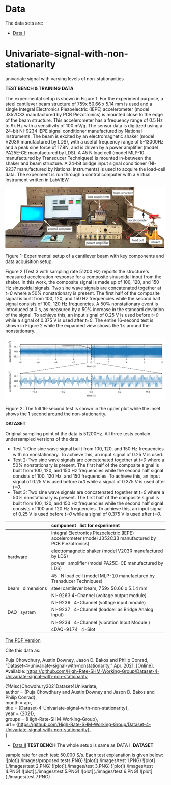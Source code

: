 # Data

The data sets are:
* [Data I](data_I)
# Univariate-signal-with-non-stationarity
univariate signal with varying levels of non-stationarities

**TEST BENCH &amp; TRAINING DATA**

The experimental setup is shown in Figure 1. For the experiment purpose, a steel cantilever beam structure of 759x 50.66 x 5.14 mm is used and a single Integral Electronics Piezoelectric (IEPE) accelerometer (model J352C33 manufactured by PCB Piezotronics) is mounted close to the edge of the beam structure. This accelerometer has a frequency range of 0.5 Hz to 9k Hz with a sensitivity of 100 mV/g. The sensor data is digitized using a 24-bit NI-9234 IEPE signal conditioner manufactured by National Instruments. The beam is excited by an electromagnetic shaker (model V203R manufactured by LDS), with a useful frequency range of 5-13000Hz and a peak sine force of 17.8N, and is driven by a power amplifier (model PA25E-CE manufactured by LDS). A 45 N load cell (model MLP-10 manufactured by Transducer Techniques) is mounted in-between the shaker and beam structure. A 24-bit bridge input signal conditioner (NI-9237 manufactured by National Instruments) is used to acquire the load-cell data. The experiment is run through a control computer with a Virtual Instrument written in LabVIEW.

![plot](./images/testbench_final.png)

Figure 1: Experimental setup of a cantilever beam with key components and data acquisition setup.

Figure 2 (Test 3 with sampling rate 51200 Hz) reports the structure&#39;s measured acceleration response for a composite sinusoidal input from the shaker. In this work, the composite signal is made up of 100, 120, and 150 Hz sinusoidal signals. Two sine wave signals are concatenated together at _t=0_ where a 50% nonstationary is present. The first half of the composite signal is built from 100, 120, and 150 Hz frequencies while the second half signal consists of 100, 120 Hz frequencies. A 50% nonstationary event is introduced at 0 s, as measured by a 50% increase in the standard deviation of the signal. To achieve this, an input signal of 0.25 V is used before _t=0_ while a signal of 0.375 V is used after _t=0_. The entire 16-second test is shown in Figure 2 while the expanded view shows the 1 s around the nonstationary.

![plot](./images/original_data_time_series.png)

Figure 2: The full 16-second test is shown in the upper plot while the inset shows the 1 second around the non-stationarity.

**DATASET**

Original sampling point of the data is 51200Hz. All three tests contain undersampled versions of the data.

* Test 1: One sine wave signal built from 100, 120, and 150 Hz frequencies with no nonstationary. To achieve this, an input signal of 0.25 V is used.
* Test 2: Two sine wave signals are concatenated together at _t=0_ where a 50% nonstationary is present. The first half of the composite signal is built from 100, 120, and 150 Hz frequencies while the second half signal consists of 100, 120 Hz, and 150 frequencies. To achieve this, an input signal of 0.25 V is used before _t=0_ while a signal of 0.375 V is used after _t=0_.
* Test 3: Two sine wave signals are concatenated together at _t=0_ where a 50% nonstationary is present. The first half of the composite signal is built from 100, 120, and 150 Hz frequencies while the second half signal consists of 100 and 120 Hz frequencies. To achieve this, an input signal of 0.25 V is used before _t=0_ while a signal of 0.375 V is used after _t=0_.

<table class="tg">
<thead>
  <tr>
    <th class="tg-7btt" colspan="2">component&nbsp;&nbsp;&nbsp;list for experiment</th>
  </tr>
</thead>
<tbody>
  <tr>
    <td class="tg-uzvj" rowspan="4">hardware</td>
    <td class="tg-0pky">Integral Electronics   Piezoelectric (IEPE) accelerometer (model J352C33 manufactured by PCB   Piezotronics)</td>
  </tr>
  <tr>
    <td class="tg-0pky">electromagnetic   shaker (model V203R manufactured by LDS)</td>
  </tr>
  <tr>
    <td class="tg-0pky">power&nbsp;&nbsp;&nbsp;amplifier (model PA25E-CE manufactured by LDS)</td>
  </tr>
  <tr>
    <td class="tg-0pky">45&nbsp;&nbsp;&nbsp;N load cell (model MLP-10 manufactured by Transducer Techniques) </td>
  </tr>
  <tr>
    <td class="tg-7btt">beam&nbsp;&nbsp;&nbsp;dimensions</td>
    <td class="tg-0pky">steel cantilever beam,  759x 50.66 x 5.14 mm </td>
  </tr>
  <tr>
    <td class="tg-uzvj" rowspan="5">DAQ&nbsp;&nbsp;&nbsp;system</td>
    <td class="tg-0pky">NI-9263  4-Channel (voltage output module)</td>
  </tr>
  <tr>
    <td class="tg-0pky">NI-9239&nbsp;&nbsp;&nbsp;4-Channel (voltage input module)</td>
  </tr>
  <tr>
    <td class="tg-0pky">NI-9237&nbsp;&nbsp;&nbsp;4-Channel (loadcell as Bridge Analog Input)</td>
  </tr>
  <tr>
    <td class="tg-0pky">NI-9234&nbsp;&nbsp;&nbsp;4-Channel (vibration Input Module )</td>
  </tr>
  <tr>
    <td class="tg-0pky">cDAQ-9174&nbsp;&nbsp;&nbsp;4-Slot</td>
  </tr>
</tbody>
</table>

[The PDF Version](data_description.pdf)

Cite this data as:

Puja Chowdhury, Austin Downey, Jason D. Bakos and Philip Conrad, “Dataset-4-univariate-signal-with-nonstationarity,”
Apr. 2021. [Online]. Available: https://github.com/High-Rate-SHM-Working-Group/Dataset-4-Univariate-signal-with-non-stationarity

@Misc{Chowdhury2021Dataset4Univariate,  
  author = {Puja Chowdhury and Austin Downey and Jason D. Bakos and Philip Conrad},  
  month  = apr,  
  title  = {Dataset-4-Univariate-signal-with-non-stationarity},  
  year   = {2021},  
  groups = {High-Rate-SHM-Working-Group},  
  url    = {https://github.com/High-Rate-SHM-Working-Group/Dataset-4-Univariate-signal-with-non-stationarity},  
}  

* [Data II](data_II)
**TEST BENCH**
The whole setup is same as DATA I.
**DATASET**

sample rate for each test: 50,000 S/s.
Each test explanation is given below:
![plot](./images/proposed tests.PNG)
![plot](./images/test 1.PNG)
![plot](./images/test 2.PNG)
![plot](./images/test 3.PNG)
![plot](./images/test 4.PNG)
![plot](./images/test 5.PNG)
![plot](./images/test 6.PNG)
![plot](./images/test 7.PNG)

